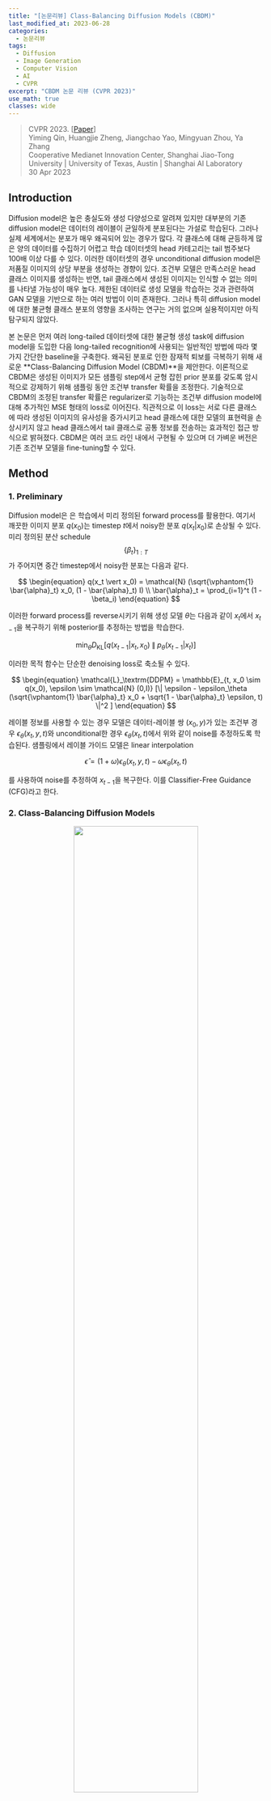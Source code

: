 ```yaml
---
title: "[논문리뷰] Class-Balancing Diffusion Models (CBDM)"
last_modified_at: 2023-06-28
categories:
  - 논문리뷰
tags:
  - Diffusion
  - Image Generation
  - Computer Vision
  - AI
  - CVPR
excerpt: "CBDM 논문 리뷰 (CVPR 2023)"
use_math: true
classes: wide
---
```


> CVPR 2023. [[Paper](https://arxiv.org/abs/2305.00562)]  
> Yiming Qin, Huangjie Zheng, Jiangchao Yao, Mingyuan Zhou, Ya Zhang  
> Cooperative Medianet Innovation Center, Shanghai Jiao-Tong University | University of Texas, Austin | Shanghai AI Laboratory  
> 30 Apr 2023  

## Introduction
Diffusion model은 높은 충실도와 생성 다양성으로 알려져 있지만 대부분의 기존 diffusion model은 데이터의 레이블이 균일하게 분포된다는 가설로 학습된다. 그러나 실제 세계에서는 분포가 매우 왜곡되어 있는 경우가 많다. 각 클래스에 대해 균등하게 많은 양의 데이터를 수집하기 어렵고 학습 데이터셋의 head 카테고리는 tail 범주보다 100배 이상 다를 수 있다. 이러한 데이터셋의 경우 unconditional diffusion model은 저품질 이미지의 상당 부분을 생성하는 경향이 있다. 조건부 모델은 만족스러운 head 클래스 이미지를 생성하는 반면, tail 클래스에서 생성된 이미지는 인식할 수 없는 의미를 나타낼 가능성이 매우 높다. 제한된 데이터로 생성 모델을 학습하는 것과 관련하여 GAN 모델을 기반으로 하는 여러 방법이 이미 존재한다. 그러나 특히 diffusion model에 대한 불균형 클래스 분포의 영향을 조사하는 연구는 거의 없으며 실용적이지만 아직 탐구되지 않았다. 

본 논문은 먼저 여러 long-tailed 데이터셋에 대한 불균형 생성 task에 diffusion model을 도입한 다음 long-tailed recognition에 사용되는 일반적인 방법에 따라 몇 가지 간단한 baseline을 구축한다. 왜곡된 분포로 인한 잠재적 퇴보를 극복하기 위해 새로운 **Class-Balancing Diffusion Model (CBDM)**을 제안한다. 이론적으로 CBDM은 생성된 이미지가 모든 샘플링 step에서 균형 잡힌 prior 분포를 갖도록 암시적으로 강제하기 위해 샘플링 동안 조건부 transfer 확률을 조정한다. 기술적으로 CBDM의 조정된 transfer 확률은 regularizer로 기능하는 조건부 diffusion model에 대해 추가적인 MSE 형태의 loss로 이어진다. 직관적으로 이 loss는 서로 다른 클래스에 따라 생성된 이미지의 유사성을 증가시키고 head 클래스에 대한 모델의 표현력을 손상시키지 않고 head 클래스에서 tail 클래스로 공통 정보를 전송하는 효과적인 접근 방식으로 밝혀졌다. CBDM은 여러 코드 라인 내에서 구현될 수 있으며 더 가벼운 버전은 기존 조건부 모델을 fine-tuning할 수 있다. 

## Method
### 1. Preliminary
Diffusion model은 은 학습에서 미리 정의된 forward process를 활용한다. 여기서 깨끗한 이미지 분포 $q(x_0)$는 timestep $t$에서 noisy한 분포 $q(x_t \vert x_0)$로 손상될 수 있다. 미리 정의된 분산 schedule $$\{\beta_t\}_{1:T}$$가 주어지면 중간 timestep에서 noisy한 분포는 다음과 같다.

$$
\begin{equation}
q(x_t \vert x_0) = \mathcal{N} (\sqrt{\vphantom{1} \bar{\alpha}_t} x_0, (1 - \bar{\alpha}_t) I) \\
\bar{\alpha}_t = \prod_{i=1}^t (1 - \beta_i)
\end{equation}
$$

이러한 forward process를 reverse시키기 위해 생성 모델 $\theta$는 다음과 같이 $x_t$에서 $x_{t-1}$을 복구하기 위해 posterior를 추정하는 방법을 학습한다.

$$
\begin{equation}
\min_\theta D_\textrm{KL} [q(x_{t-1} \vert x_t, x_0) \;\|\; p_\theta (x_{t-1} \vert x_t)]
\end{equation}
$$

이러한 목적 함수는 단순한 denoising loss로 축소될 수 있다.

$$
\begin{equation}
\mathcal{L}_\textrm{DDPM} = \mathbb{E}_{t, x_0 \sim q(x_0), \epsilon \sim \mathcal{N} (0,I)} [\| \epsilon - \epsilon_\theta (\sqrt{\vphantom{1} \bar{\alpha}_t} x_0 + \sqrt{1 - \bar{\alpha}_t} \epsilon, t) \|^2 ]
\end{equation}
$$

레이블 정보를 사용할 수 있는 경우 모델은 데이터-레이블 쌍 $(x_0, y)$가 있는 조건부 경우 $\epsilon_\theta (x_t, y, t)$와 unconditional한 경우 $\epsilon_\theta (x_t, t)$에서 위와 같이 noise를 추정하도록 학습된다. 샘플링에서 레이블 가이드 모델은 linear interpolation

$$
\begin{equation}
\hat{\epsilon} = (1 + \omega) \epsilon_\theta (x_t, y, t) - \omega \epsilon_\theta (x_t, t)
\end{equation}
$$

를 사용하여 noise를 추정하여 $x_{t−1}$을 복구한다. 이를 Classifier-Free Guidance (CFG)라고 한다. 

### 2. Class-Balancing Diffusion Models
<center><img src='{{"/assets/img/cbdm/cbdm-fig2.webp" | relative_url}}' width="70%"></center>
<br>
현재 diffusion model은 데이터 분포가 클래스에서 균일하다고 가정하므로 학습 단계에서 샘플을 동등하게 취급한다. 그러나 이러한 학습 전략은 생성 품질의 저하로 이어진다. 

$q(x, y)$가 생성 모델에 의해 예측된 결합 분포 $p_\theta (x, y)$와 일치시켜야 하는 데이터 분포라고 가정하자. 밀도 비율 

$$
\begin{equation}
r = \frac{q(x, y)}{p_\theta (x, y)} = \frac{q(x \vert y)}{p_\theta (x \vert y)} \cdot \frac{q(y)}{p_\theta (y)}
\end{equation}
$$

로부터 $q(x, y)$와 $p_\theta (x, y)$의 차이를 분석한다. 실제 레이블 분포 $q(y)$가 일반적으로 균일하다고 가정되는 prior $p_\theta (y)$와 동일할 때 밀도 비율 $r$은 조건부 모델 $p_\theta (x \vert y)$를 학습하기 위해 조건부 항으로 감소된다. 그러나 이러한 가설이 위반되면 head 클래스의 경우 $q(y) / p_\theta (y)$가 더 큰 가중치를 가져 모델이 편향되고 tail 클래스가 손상되며 그 반대의 경우도 마찬가지이다. 

<center><img src='{{"/assets/img/cbdm/cbdm-fig1.webp" | relative_url}}' width="50%"></center>
<br>
경험적으로 위 그림에 표시된 대로 tail 클래스에서 생성이 더 저하된다. 또한 head 클래스와 비교하여 DDPM은 tail 클래스 데이터 분포를 잘 캡처할 수 없으며 샘플링 프로세스 중에 mode가 제대로 다루어지지 않는다. 결과적으로 tail 클래스의 생성은 종종 품질과 다양성이 좋지 않다.

이 문제를 해결하기 위한 가장 직관적인 접근 방식은 클래스가 균형 잡힌 재샘플링을 통해 prior 레이블 분포를 조정하는 것이다. 그러나 이러한 급격한 조정은 쉽게 부정적인 개선으로 이어진다. Diffusion model의 step-by-step 샘플링 특성은 이 분포를 보다 부드럽게 조정할 수 있는 또 다른 측면을 제공한다. 클래스 분포와 prior 분포 사이에 차이가 있을 때 조건부 transition 확률 $p_\theta (x_{t−1} \vert x_t, y)$를 통해 학습 프로세스를 보정한다.

$p_\theta^\ast (x_{t−1} \vert x_t, y)$를 $q(y) / p_\theta (y)$가 올바르게 추정된 경우의 최적으로 학습된 것이라고 하고, $p_\theta (x_{t-1} \vert x_t, y)$를 클래스 불균형 케이스에서 학습된 것이라고 하자. 이러한 두 생성 분포 간의 관계는 다음과 같은 명제로 설명할 수 있다.

<br>
<hr style='border:2px solid black'>

**Proposition 1.** 클래스 불균형 데이터셋에서 $\theta$로 parameterize된 diffusion model을 학습할 때 조건부 reverse 분포 $p_\theta (x_{t-1} \vert x_t, y)$는 조정 스키마로 다음과 같이 수정할 수 있다.

$$
\begin{equation}
p_\theta^\ast (x_{t-1} \vert x_t, y) = p_\theta (x_{t-1} \vert x_t, y) \frac{p_\theta (x_{t-1})}{p_\theta^\ast (x_{t-1})} \frac{q^\ast (x_t)}{q(x_t)}
\end{equation}
$$

<hr style='border:2px solid black'>
<br>

위의 명제는 클래스 불균형 데이터셋에서 학습할 때 diffusion model이 모든 reverse step $t$에서 분포 조정 스키마를 적용하여 여전히 실제 데이터 분포에 접근할 수 있음을 보여준다. 그러나 이 스키마를 근사화하는 것은 모든 샘플링 step에서 실현 가능하지 않으므로 CBDM은 동일한 목적 함수를 달성하기 위해 학습 loss function에 이를 통합하여 model-free 부분

$$
\begin{equation}
\frac{q^\ast (x_t)}{q(x_t)}
\end{equation}
$$

를 제거한다. $p_\theta (x_{t−1})$와 $p_\theta^\ast (x_{t−1})$을 조건부 확률 $p_\theta^\ast (x_{t−1} \vert x_{t:T}, y)$의 기대값으로 더 분해하여 이 확률을 근사화하기 위한 상한을 Proposition 2에서 제시한다. 

<br>
<hr style='border:2px solid black'>

**Proposition 2.** 조정된 loss

$$
\begin{equation}
\mathcal{L}_\textrm{DM}^\ast = \sum_{t=1}^T \mathcal{L}_{t-1}^\ast
\end{equation}
$$

의 경우 timestep $t$에서 보정할 학습 목적 함수의 상한은 다음과 같이 도출할 수 있다.

$$
\begin{aligned}
\sum_{t \ge 1} \mathcal{L}_{t-1}^\ast =\;& \sum_{t \ge 1} D_\textrm{KL} [q(x_{t-1} \vert x_t, x_0) \;\|\; p_\theta^\ast (x_{t-1} \vert x_t, y)] \\
=\;& \sum_{t \ge 1} ( \underbrace{D_\textrm{KL} [q(x_{t-1} \vert x_t, x_0) \;\|\; p_\theta (x_{t-1} \vert x_t, y)]}_{\textrm{Diffusion model loss } \mathcal{L}_\textrm{DM}} \\
&+ \underbrace{ t \mathbb{E}_{y' \sim q_{\mathcal{Y}}^\ast } [ D_\textrm{KL} [ p_\theta (x_{t-1} \vert x_t) \;\|\; p_\theta (x_{t-1} \vert x_t, y') ]] }_{\textrm{Distribution adjustment loss } \mathcal{L}_r} )
\end{aligned}
$$

<hr style='border:2px solid black'>
<br>

위 명제의 상한은 두 부분으로 간주할 수 있다. 첫 번째 항 $$\mathcal{L}_\textrm{DM}$$은 일반 DDPM loss에 해당한다. 두 번째 loss $$\mathcal{L}_r$$은 정규화 항을로 분포를 조정하는 데 사용된다. 대략적으로 말하면 $$\mathcal{L}_r$$은 모델의 출력과 임의의 타겟 클래스 간의 유사성을 높인다. 따라서 head 클래스에 대한 overfitting의 위험을 줄이고 다른 클래스에서 얻은 지식을 통해 tail 클래스에 대한 생성 다양성을 확대한다. $$q_\mathcal{Y}^\ast$$가 데이터셋보다 tail이 짧을 때, 이 loss는 또한 학습 중에 선택될 과소 표현된 tail 샘플의 확률을 증가시킨다.

### 3. Training algorithm
CBDM의 상세한 학습 알고리즘은 Algorithm 1과 같다. 

<center><img src='{{"/assets/img/cbdm/cbdm-algo1.webp" | relative_url}}' width="50%"></center>
<br>
알고리즘에서 분포 조정 loss $$\mathcal{L}_r$$을 Monte-Carlo 샘플을 사용하여 MSE로 줄인다. 여기서 $\mathcal{Y}$는 분포 $$q_\mathcal{Y}^\ast$$를 따르는 샘플 세트이고 $y$는 이미지 레이블을 나타낸다. CFG의 경우 조건을 삭제할 고정 확률 (보통 10%)이 있다 (즉, $y$ = None).

$$
\begin{equation}
\mathcal{L}_r (x_t, y, t) = \frac{1}{| \mathcal{Y} |} \sum_{y' \in \mathcal{Y}} [t \| \epsilon_\theta (x_t, y) - \epsilon_\theta (x_t, y') \|^2 ]
\end{equation}
$$

CBDM은 모델 아키텍처를 채택하고 학습 loss $$\mathcal{L}_\textrm{DM}$$을 조정하여 임의의 기존 조건부 diffusion model에 적용시킬 수 있다. 특히 정규화 가중치 $\tau$의 선택은 밀도 비율 

$$
\begin{equation}
\frac{p_\theta (x_t)}{p_\theta^\ast (x_t)}
\end{equation}
$$

의 선명도에 영향을 미친다. 또한 샘플링 세트 $\mathcal{Y}$의 선택은 CBDM의 또 다른 중요한 관점이며, 조정하려는 대상 분포에 따라 달라진다. 일반성을 잃지 않고 두 가지 경우에 대해 논의한다. 

1. 레이블 분포를 클래스 균형 레이블 분포로 조정할 수 있다. 여기에서 레이블을 샘플링하여 $$\mathcal{Y}^\textrm{bal}$$을 구성한다. 
2. 데이터 분포가 heavily longtailed인 경우, 안정된 학습을 위해 조정된 분포를 상대적으로 클래스 불균형이 적은 분포로 타겟팅할 수도 있다.

CBDM은 여러 메커니즘에서 두 경우 모두 잘 작동할 수 있다.

또한 이 loss로 naive하게 최적화하면 모델이 조건 $y$에 관계없이 동일한 결과를 출력하여 조건부 생성 성능을 저하시키는 일부 자명한 해로 모델이 붕괴될 수 있다. 따라서 이 문제를 방지하기 위해 stop-gradient 연산을 적용한다. CBDM의 최종 loss는 다음과 같다.

$$
\begin{aligned}
\mathcal{L}_\textrm{CBDM}^{\tau, \gamma, \mathcal{Y}} (x_t, y, t, \epsilon) &= \| \epsilon_\theta (x_t, y) - \epsilon \|^2 \\
&+ \frac{\tau t}{| \mathcal{Y} |} \sum_{y' \in \mathcal{Y}} (\| \epsilon_\theta (x_t, y) - \textrm{sg} (\epsilon_\theta (x_t, y')) \|^2 \\
&\quad \qquad \qquad + \gamma \| \textrm{sg} (\epsilon_\theta (x_t, y)) - \epsilon_\theta (x_t, y') \|^2 )
\end{aligned}
$$

여기서 $\textrm{sg}(\cdot)$는 stop-gradient 연산을 나타낸다. $\tau$와 $\gamma$는 각각 정규화 항과 commitment 항의 가중치이며, 기본 설정에서 $\gamma = 1/4$로 설정된다. $\vert \mathcal{Y} \vert$은 레이블 세트의 element 수를 나타낸다.

## Experimental results
- 데이터셋: CIFAR10LT, CIFAR100LT ($imb = 0.01$)
- 구현 디테일
  - DDPM: $\beta_1 = 10^{-4}$, $\beta_T = 0.02$, $T = 1000$
  - Optimizer: Adam
  - Leraning rate: $2 \times 10^{-4}$ (warmup 5000 epochs)

### 1. Main results
다음은 다양한 데이터셋에서의 CBDM의 성능이다.

<center><img src='{{"/assets/img/cbdm/cbdm-table1.webp" | relative_url}}' width="85%"></center>
<br>
다음은 heavily tail-distributed 클래스와 mild tail-distributed 클래스에 대한 생성 결과를 DDPM과 비교한 것이다.

<center><img src='{{"/assets/img/cbdm/cbdm-fig3.webp" | relative_url}}' width="60%"></center>

#### Case-by-case study
다음은 클래스별 FID를 DDPM과 비교한 그래프이다.

<center><img src='{{"/assets/img/cbdm/cbdm-fig4.webp" | relative_url}}' width="45%"></center>

#### The choice of label set $\mathcal{Y}$
다음은 다양한 정규화 샘플링 세트 $\mathcal{Y}$에 대한 성능을 비교한 표이다.

<center><img src='{{"/assets/img/cbdm/cbdm-table2.webp" | relative_url}}' width="48%"></center>

#### Enhancement of training classifiers on long-tailed data
다음은 다양한 학습 데이터에 대한 recognition 결과이다.

<center><img src='{{"/assets/img/cbdm/cbdm-table4.webp" | relative_url}}' width="41%"></center>

#### Comparison with other benchmarks 
다음은 CIFAR에서 long-tailed SOTA들과 비교한 표이다.

<center><img src='{{"/assets/img/cbdm/cbdm-table3.webp" | relative_url}}' width="45%"></center>

### 3. Ablations
#### Compatibility with different backbones
다음은 CIFAR100LT 데이터셋에서 다양한 backbone을 사용할 때의 결과를 비교한 표이다.

<center><img src='{{"/assets/img/cbdm/cbdm-table5.webp" | relative_url}}' width="45%"></center>

#### CBDM with DDIM sampling
다음은 100 DDIM step으로 샘플링한 결과이다.

<center><img src='{{"/assets/img/cbdm/cbdm-table6.webp" | relative_url}}' width="50%"></center>

#### Effects of hyperparameters
다음은 다양한 정규화 가중치 $\tau$에 대한 이미지 품질이다.

<center><img src='{{"/assets/img/cbdm/cbdm-fig5.webp" | relative_url}}' width="63%"></center>

#### Guidance strength $\omega$
다음은 다양한 guidance 강도 $\omega$에 대한 이미지 품질이다.

<center><img src='{{"/assets/img/cbdm/cbdm-fig6.webp" | relative_url}}' width="63%"></center>

#### Fidelity-diversity control
다음은 guidance 강도 $\omega$와 정규화 가중치 $\tau$에 의해 이미지의 충실도와 다양성을 제어한 결과이다. 

<center><img src='{{"/assets/img/cbdm/cbdm-fig7.webp" | relative_url}}' width="60%"></center>